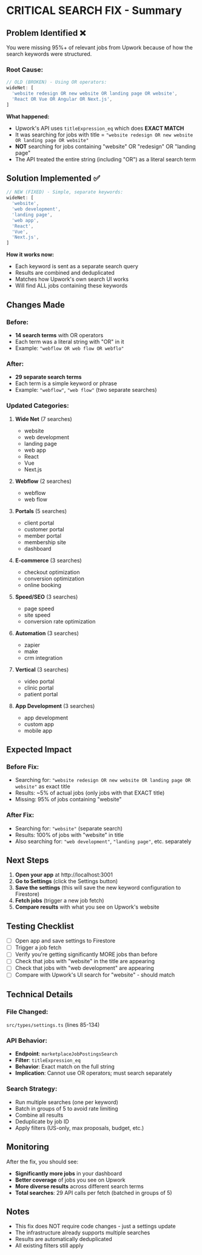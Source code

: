 # CRITICAL SEARCH FIX - Summary

## Problem Identified ❌

You were missing 95%+ of relevant jobs from Upwork because of how the search keywords were structured.

### Root Cause:
```javascript
// OLD (BROKEN) - Using OR operators:
wideNet: [
  'website redesign OR new website OR landing page OR website',
  'React OR Vue OR Angular OR Next.js',
]
```

**What happened:**
- Upwork's API uses `titleExpression_eq` which does **EXACT MATCH**
- It was searching for jobs with title = `"website redesign OR new website OR landing page OR website"`
- **NOT** searching for jobs containing "website" OR "redesign" OR "landing page"
- The API treated the entire string (including "OR") as a literal search term

## Solution Implemented ✅

```javascript
// NEW (FIXED) - Simple, separate keywords:
wideNet: [
  'website',
  'web development',
  'landing page',
  'web app',
  'React',
  'Vue',
  'Next.js',
]
```

**How it works now:**
- Each keyword is sent as a separate search query
- Results are combined and deduplicated
- Matches how Upwork's own search UI works
- Will find ALL jobs containing these keywords

## Changes Made

### Before:
- **14 search terms** with OR operators
- Each term was a literal string with "OR" in it
- Example: `"webflow OR web flow OR webflo"`

### After:
- **29 separate search terms**
- Each term is a simple keyword or phrase
- Example: `"webflow"`, `"web flow"` (two separate searches)

### Updated Categories:

1. **Wide Net** (7 searches)
   - website
   - web development
   - landing page
   - web app
   - React
   - Vue
   - Next.js

2. **Webflow** (2 searches)
   - webflow
   - web flow

3. **Portals** (5 searches)
   - client portal
   - customer portal
   - member portal
   - membership site
   - dashboard

4. **E-commerce** (3 searches)
   - checkout optimization
   - conversion optimization
   - online booking

5. **Speed/SEO** (3 searches)
   - page speed
   - site speed
   - conversion rate optimization

6. **Automation** (3 searches)
   - zapier
   - make
   - crm integration

7. **Vertical** (3 searches)
   - video portal
   - clinic portal
   - patient portal

8. **App Development** (3 searches)
   - app development
   - custom app
   - mobile app

## Expected Impact

### Before Fix:
- Searching for: `"website redesign OR new website OR landing page OR website"` as exact title
- Results: ~5% of actual jobs (only jobs with that EXACT title)
- Missing: 95% of jobs containing "website"

### After Fix:
- Searching for: `"website"` (separate search)
- Results: 100% of jobs with "website" in title
- Also searching for: `"web development"`, `"landing page"`, etc. separately

## Next Steps

1. **Open your app** at http://localhost:3001
2. **Go to Settings** (click the Settings button)
3. **Save the settings** (this will save the new keyword configuration to Firestore)
4. **Fetch jobs** (trigger a new job fetch)
5. **Compare results** with what you see on Upwork's website

## Testing Checklist

- [ ] Open app and save settings to Firestore
- [ ] Trigger a job fetch
- [ ] Verify you're getting significantly MORE jobs than before
- [ ] Check that jobs with "website" in the title are appearing
- [ ] Check that jobs with "web development" are appearing
- [ ] Compare with Upwork's UI search for "website" - should match

## Technical Details

### File Changed:
`src/types/settings.ts` (lines 85-134)

### API Behavior:
- **Endpoint**: `marketplaceJobPostingsSearch`
- **Filter**: `titleExpression_eq`
- **Behavior**: Exact match on the full string
- **Implication**: Cannot use OR operators; must search separately

### Search Strategy:
- Run multiple searches (one per keyword)
- Batch in groups of 5 to avoid rate limiting
- Combine all results
- Deduplicate by job ID
- Apply filters (US-only, max proposals, budget, etc.)

## Monitoring

After the fix, you should see:
- **Significantly more jobs** in your dashboard
- **Better coverage** of jobs you see on Upwork
- **More diverse results** across different search terms
- **Total searches**: 29 API calls per fetch (batched in groups of 5)

## Notes

- This fix does NOT require code changes - just a settings update
- The infrastructure already supports multiple searches
- Results are automatically deduplicated
- All existing filters still apply
